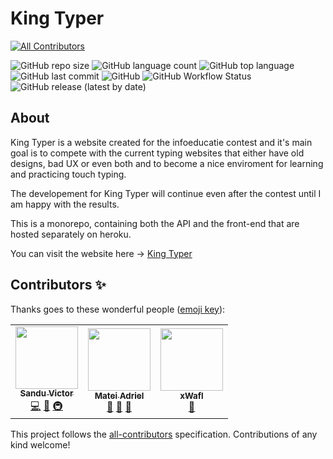 # King Typer
<!-- ALL-CONTRIBUTORS-BADGE:START - Do not remove or modify this section -->
[![All Contributors](https://img.shields.io/badge/all_contributors-3-orange.svg?style=flat-square)](#contributors-)
<!-- ALL-CONTRIBUTORS-BADGE:END -->

![GitHub repo size](https://img.shields.io/github/repo-size/vyctor661/king-typer?style=flat-square)
![GitHub language count](https://img.shields.io/github/languages/count/vyctor661/king-typer?style=flat-square)
![GitHub top language](https://img.shields.io/github/languages/top/vyctor661/king-typer?style=flat-square)
![GitHub last commit](https://img.shields.io/github/last-commit/vyctor661/king-typer?style=flat-square)
![GitHub](https://img.shields.io/github/license/vyctor661/king-typer?style=flat-square)
![GitHub Workflow Status](<https://img.shields.io/github/workflow/status/vyctor661/king-typer/Build test.?style=flat-square>)
![GitHub release (latest by date)](https://img.shields.io/github/v/release/vyctor661/king-typer?style=flat-square)


## About

King Typer is a website created for the infoeducatie contest and it's main goal is to compete with the current typing websites that either have old designs, bad UX or even both and to become a nice enviroment for learning and practicing touch typing.

The developement for King Typer will continue even after the contest until I am happy with the results.

This is a monorepo, containing both the API and the front-end that are hosted separately on heroku.

You can visit the website here -> [King Typer](https://king-typer.herokuapp.com/)

## Contributors ✨

Thanks goes to these wonderful people ([emoji key](https://allcontributors.org/docs/en/emoji-key)):

<!-- ALL-CONTRIBUTORS-LIST:START - Do not remove or modify this section -->
<!-- prettier-ignore-start -->
<!-- markdownlint-disable -->
<table>
  <tr>
    <td align="center"><a href="https://discordapp.com/users/270972671490129921"><img src="https://avatars0.githubusercontent.com/u/49570123?v=4" width="100px;" alt=""/><br /><sub><b>Sandu Victor</b></sub></a><br /><a href="https://github.com/Sandu Victor/King Typer/commits?author=Vyctor661" title="Code">💻</a> <a href="#design-Vyctor661" title="Design">🎨</a> <a href="#infra-Vyctor661" title="Infrastructure (Hosting, Build-Tools, etc)">🚇</a></td>
    <td align="center"><a href="https://github.com/Mateiadrielrafael"><img src="https://avatars0.githubusercontent.com/u/39400800?v=4" width="100px;" alt=""/><br /><sub><b>Matei Adriel</b></sub></a><br /><a href="#ideas-Mateiadrielrafael" title="Ideas, Planning, & Feedback">🤔</a> <a href="https://github.com/Sandu Victor/King Typer/pulls?q=is%3Apr+reviewed-by%3AMateiadrielrafael" title="Reviewed Pull Requests">👀</a> <a href="#userTesting-Mateiadrielrafael" title="User Testing">📓</a></td>
    <td align="center"><a href="http://xwafl.github.io/portfolio"><img src="https://avatars2.githubusercontent.com/u/35458851?v=4" width="100px;" alt=""/><br /><sub><b>xWafl</b></sub></a><br /><a href="#userTesting-xWafl" title="User Testing">📓</a></td>
  </tr>
</table>

<!-- markdownlint-enable -->
<!-- prettier-ignore-end -->
<!-- ALL-CONTRIBUTORS-LIST:END -->

This project follows the [all-contributors](https://github.com/all-contributors/all-contributors) specification. Contributions of any kind welcome!
